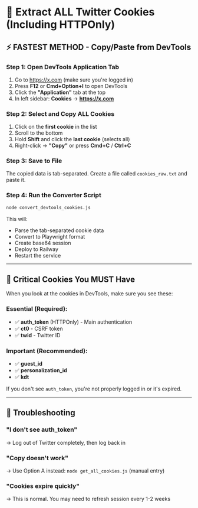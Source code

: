 # 🍪 Extract ALL Twitter Cookies (Including HTTPOnly)

## ⚡ FASTEST METHOD - Copy/Paste from DevTools

### Step 1: Open DevTools Application Tab
1. Go to https://x.com (make sure you're logged in)
2. Press **F12** or **Cmd+Option+I** to open DevTools
3. Click the **"Application"** tab at the top
4. In left sidebar: **Cookies** → **https://x.com**

### Step 2: Select and Copy ALL Cookies
1. Click on the **first cookie** in the list
2. Scroll to the bottom
3. Hold **Shift** and click the **last cookie** (selects all)
4. Right-click → **"Copy"** or press **Cmd+C** / **Ctrl+C**

### Step 3: Save to File
The copied data is tab-separated. Create a file called `cookies_raw.txt` and paste it.

### Step 4: Run the Converter Script
```bash
node convert_devtools_cookies.js
```

This will:
- Parse the tab-separated cookie data
- Convert to Playwright format
- Create base64 session
- Deploy to Railway
- Restart the service

---

## 🔑 Critical Cookies You MUST Have

When you look at the cookies in DevTools, make sure you see these:

### Essential (Required):
- ✅ **auth_token** (HTTPOnly) - Main authentication
- ✅ **ct0** - CSRF token
- ✅ **twid** - Twitter ID

### Important (Recommended):
- ✅ **guest_id**
- ✅ **personalization_id**
- ✅ **kdt**

If you don't see `auth_token`, you're not properly logged in or it's expired.

---

## 🚨 Troubleshooting

### "I don't see auth_token"
→ Log out of Twitter completely, then log back in

### "Copy doesn't work"
→ Use Option A instead: `node get_all_cookies.js` (manual entry)

### "Cookies expire quickly"
→ This is normal. You may need to refresh session every 1-2 weeks

